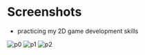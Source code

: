 # Screenshots
* practicing my 2D game development skills
  
![p0](https://github.com/NadeerMukaram/Tilt-Game/assets/72739154/25d2c53b-8186-4cb0-afba-af9399831448)
![p1](https://github.com/NadeerMukaram/Tilt-Game/assets/72739154/75546308-287d-4934-a1d6-e6da3a08b7c6)
![p2](https://github.com/NadeerMukaram/Tilt-Game/assets/72739154/824a17ba-51af-4de8-ab0b-35c23e587689)

